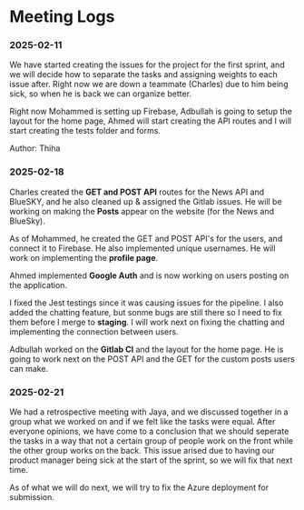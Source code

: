 # Meeting Logs

### 2025-02-11

We have started creating the issues for the project for the first sprint, and we will decide how to separate the tasks and assigning weights to each issue after. Right now we are down a teammate (Charles) due to him being sick, so when he is back we can organize better.

Right now Mohammed is setting up Firebase, Adbullah is going to setup the layout for the home page, Ahmed will start creating the API routes and I will start creating the tests folder and forms.

Author: Thiha

### 2025-02-18

Charles created the **GET and POST API** routes for the News API and BlueSKY, and he also cleaned up & assigned the Gitlab issues. He will be working on making the **Posts** appear on the website (for the News and BlueSky).

As of Mohammed, he created the GET and POST API's for the users, and connect it to Firebase. He also implemented unique usernames. He will work on implementing the **profile page**.

Ahmed implemented **Google Auth** and is now working on users posting on the application.

I fixed the Jest testings since it was causing issues for the pipeline. I also added the chatting feature, but sonme bugs are still there so I need to fix them before I merge to **staging**. I will work next on fixing the chatting and implementing the connection between users.

Adbullah worked on the **Gitlab CI** and the layout for the home page. He is going to work next on the POST API and the GET for the custom posts users can make.

### 2025-02-21

We had a retrospective meeting with Jaya, and we discussed together in a group what we worked on and if we felt like the tasks were equal. After everyone opinions, we have come to a conclusion that we should seperate the tasks in a way that not a certain group of people work on the front while the other group works on the back. This issue arised due to having our product manager being sick at the start of the sprint, so we will fix that next time.

As of what we will do next, we will try to fix the Azure deployment for submission.